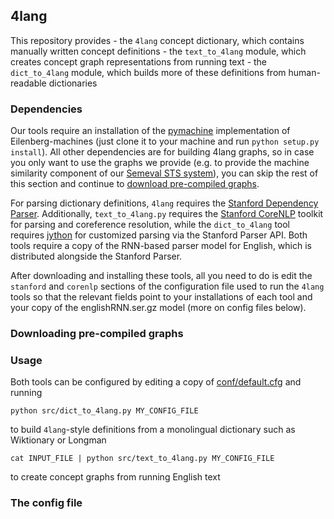 ## 4lang

This repository provides
    - the `4lang` concept dictionary, which contains manually written concept definitions
    - the `text_to_4lang` module, which creates concept graph representations from running text
    - the `dict_to_4lang` module, which builds more of these definitions from human-readable dictionaries


### Dependencies

Our tools require an installation of the [pymachine](http://github.com/kornai/pymachine) implementation of Eilenberg-machines (just clone it to your machine and run `python setup.py install`). All other dependencies are for building 4lang graphs, so in case you only want to use the graphs we provide (e.g. to provide the machine similarity component of our [Semeval STS system](https://github.com/juditacs/semeval/)), you can skip the rest of this section and continue to [download pre-compiled graphs](#Downloading-pre-compiled-graphs).

For parsing dictionary definitions, `4lang` requires the [Stanford Dependency Parser](http://nlp.stanford.edu/software/lex-parser.shtml#Download). Additionally, `text_to_4lang.py` requires the [Stanford CoreNLP](http://nlp.stanford.edu/software/corenlp.shtml#Download) toolkit for parsing and coreference resolution, while the `dict_to_4lang` tool requires [jython](http://www.jython.org/downloads.html) for customized parsing via the Stanford Parser API. Both tools require a copy of the RNN-based parser model for English, which is distributed alongside the Stanford Parser.

After downloading and installing these tools, all you need to do is edit the `stanford` and `corenlp` sections of the configuration file used to run the `4lang` tools so that the relevant fields point to your installations of each tool and your copy of the englishRNN.ser.gz model (more on config files below).

### Downloading pre-compiled graphs

### Usage

Both tools can be configured by editing a copy of [conf/default.cfg](conf/default.cfg) and running

```
python src/dict_to_4lang.py MY_CONFIG_FILE
```
to build `4lang`-style definitions from a monolingual dictionary such as Wiktionary or Longman

```
cat INPUT_FILE | python src/text_to_4lang.py MY_CONFIG_FILE
```
to create concept graphs from running English text


### The config file
